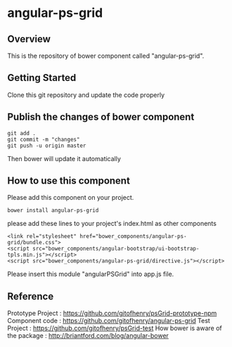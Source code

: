 # angular-ps-grid

## Overview
This is the repository of  bower component called "angular-ps-grid".

## Getting Started
Clone this git repository and update the code properly

## Publish the changes of bower component

```
git add .
git commit -m "changes"
git push -u origin master
```

Then bower will update it automatically

## How to use this component

Please add this component on your project.

```
bower install angular-ps-grid
```

please add these lines to your project's index.html as other components

```
<link rel="stylesheet" href="bower_components/angular-ps-grid/bundle.css">
<script src="bower_components/angular-bootstrap/ui-bootstrap-tpls.min.js"></script>
<script src="bower_components/angular-ps-grid/directive.js"></script>
```

Please insert this module "angularPSGrid" into app.js file.

## Reference

Prototype Project : https://github.com/gitofhenry/psGrid-prototype-npm
Component code : https://github.com/gitofhenry/angular-ps-grid
Test Project : https://github.com/gitofhenry/psGrid-test
How bower is aware of the package : http://briantford.com/blog/angular-bower
